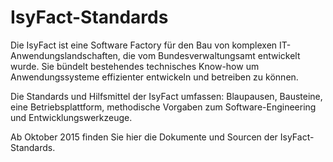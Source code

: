 # IsyFact-Standards
Die IsyFact ist eine Software Factory für den Bau von komplexen IT-Anwendungslandschaften, die vom Bundesverwaltungsamt entwickelt wurde. Sie bündelt bestehendes technisches Know-how um Anwendungssysteme effizienter entwickeln und betreiben zu können.

Die Standards und Hilfsmittel der IsyFact umfassen: Blaupausen, Bausteine, eine Betriebsplattform, methodische Vorgaben zum Software-Engineering und Entwicklungswerkzeuge.

Ab Oktober 2015 finden Sie hier die Dokumente und Sourcen der IsyFact-Standards.
